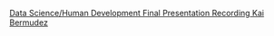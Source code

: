 [Data Science/Human Development Final Presentation Recording Kai Bermudez](https://drive.google.com/file/d/1tRiizviSr6nH3NFWBlQw0YuYhrEobHXh/view?usp=sharing)


